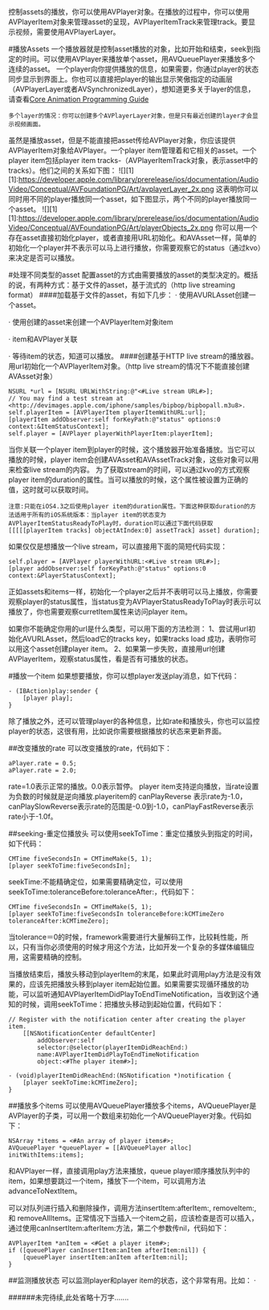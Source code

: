 控制assets的播放，你可以使用AVPlayer对象。在播放的过程中，你可以使用AVPlayerItem对象来管理asset的呈现，AVPlayerItemTrack来管理track。要显示视频，需要使用AVPlayerLayer。

#播放Assets
一个播放器就是控制asset播放的对象，比如开始和结束，seek到指定的时间。可以使用AVPlayer来播放单个asset，用AVQueuePlayer来播放多个连续的asset。
一个player向你提供播放的信息，如果需要，你通过player的状态同步显示到界面上。你也可以直接把player的输出显示笑傲指定的动画层（AVPlayerLayer或者AVSynchronizedLayer），想知道更多关于layer的信息，请查看[Core Animation Programming Guide](https://developer.apple.com/library/prerelease/ios/documentation/Cocoa/Conceptual/CoreAnimation_guide/Introduction/Introduction.html#//apple_ref/doc/uid/TP40004514)

```
多个layer的情况：你可以创建多个AVPlayerLayer对象，但是只有最近创建的layer才会显示视频画面。
```
虽然是播放asset，但是不能直接把asset传给AVPlayer对象，你应该提供AVPlayerItem对象给AVPlayer。一个player item管理着和它相关的asset。一个player item包括player item tracks-（AVPlayerItemTrack对象，表示asset中的tracks）。他们之间的关系如下图：
![][1]
[1]:https://developer.apple.com/library/prerelease/ios/documentation/AudioVideo/Conceptual/AVFoundationPG/Art/avplayerLayer_2x.png
这表明你可以同时用不同的player播放同一个asset，如下图显示，两个不同的player播放同一个asset。
![][1]
[1]:https://developer.apple.com/library/prerelease/ios/documentation/AudioVideo/Conceptual/AVFoundationPG/Art/playerObjects_2x.png
你可以用一个存在asset直接初始化player，或者直接用URL初始化。和AVAsset一样，简单的初始化一个player并不表示可以马上进行播放，你需要观察它的status（通过kvo）来决定是否可以播放。

#处理不同类型的asset
配置asset的方式由需要播放的asset的类型决定的。概括的说，有两种方式：基于文件的asset，基于流式的（http live streaming format）
####加载基于文件的asset，有如下几步：
· 使用AVURLAsset创建一个asset。<p>
· 使用创建的asset来创建一个AVPlayerItem对象item<p>
· item和AVPlayer关联<p>
· 等待item的状态，知道可以播放。
####创建基于HTTP live stream的播放器。
用url初始化一个AVPlayerItem对象。（http live stream的情况下不能直接创建AVAsset对象）

```
NSURL *url = [NSURL URLWithString:@"<#Live stream URL#>];
// You may find a test stream at <http://devimages.apple.com/iphone/samples/bipbop/bipbopall.m3u8>.
self.playerItem = [AVPlayerItem playerItemWithURL:url];
[playerItem addObserver:self forKeyPath:@"status" options:0 context:&ItemStatusContext];
self.player = [AVPlayer playerWithPlayerItem:playerItem];
```
当你关联一个player item到player的时候，这个播放器开始准备播放。当它可以播放的时候，player item会创建AVAsset和AVAssetTrack对象，这些对象可以用来检查live stream的内容。
为了获取stream的时间，可以通过kvo的方式观察player item的duration的属性。当可以播放的时候，这个属性被设置为正确的值，这时就可以获取时间。

```
注意:只能在iOS4.3之后使用player item的duration属性。下面这种获取duration的方法适用于所有的iOS系统版本：当player item的状态变为AVPlayerItemStatusReadyToPlay时，duration可以通过下面代码获取
[[[[[playerItem tracks] objectAtIndex:0] assetTrack] asset] duration];
```
如果仅仅是想播放一个live stream，可以直接用下面的简短代码实现：

```
self.player = [AVPlayer playerWithURL:<#Live stream URL#>];
[player addObserver:self forKeyPath:@"status" options:0 context:&PlayerStatusContext];
```
正如assets和items一样，初始化一个player之后并不表明可以马上播放，你需要观察player的status属性，当status变为AVPlayerStatusReadyToPlay时表示可以播放了，你也需要观察curretItem属性来访问player item。

如果你不能确定你用的url是什么类型，可以用下面的方法检测：
1、尝试用url初始化AVURLAsset，然后load它的tracks key，如果tracks load 成功，表明你可以用这个asset创建player item。
2、如果第一步失败，直接用url创建AVPlayerItem，观察status属性，看是否有可播放的状态。

#播放一个item
如果想要播放，你可以想player发送play消息，如下代码：

```
- (IBAction)play:sender {
    [player play];
}
```
除了播放之外，还可以管理player的各种信息，比如rate和播放头，你也可以监控player的状态，这很有用，比如说你需要根据播放的状态来更新界面。

##改变播放的rate
可以改变播放的rate，代码如下：

```
aPlayer.rate = 0.5;
aPlayer.rate = 2.0;
```
rate=1.0表示正常的播放。0.0表示暂停。
player item支持逆向播放，当rate设置为负数的时候就是逆向播放.playeritem的 canPlayReverse 表示rate为-1.0，canPlaySlowReverse表示rate的范围是-0.0到-1.0，canPlayFastReverse表示rate小于-1.0f。

##seeking-重定位播放头
可以使用seekToTime：重定位播放头到指定的时间，如下代码：

```
CMTime fiveSecondsIn = CMTimeMake(5, 1);
[player seekToTime:fiveSecondsIn];
```
seekTime:不能精确定位，如果需要精确定位，可以使用seekToTime:toleranceBefore:toleranceAfter:，代码如下：

```
CMTime fiveSecondsIn = CMTimeMake(5, 1);
[player seekToTime:fiveSecondsIn toleranceBefore:kCMTimeZero toleranceAfter:kCMTimeZero];
```
当tolerance＝0的时候，framework需要进行大量解码工作，比较耗性能，所以，只有当你必须使用的时候才用这个方法，比如开发一个复杂的多媒体编辑应用，这需要精确的控制。

当播放结束后，播放头移动到playerItem的末尾，如果此时调用play方法是没有效果的，应该先把播放头移到player item起始位置。如果需要实现循环播放的功能，可以监听通知AVPlayerItemDidPlayToEndTimeNotification，当收到这个通知的时候，调用seekToTime：把播放头移动到起始位置，代码如下：

```
// Register with the notification center after creating the player item.
    [[NSNotificationCenter defaultCenter]
        addObserver:self
        selector:@selector(playerItemDidReachEnd:)
        name:AVPlayerItemDidPlayToEndTimeNotification
        object:<#The player item#>];
 
- (void)playerItemDidReachEnd:(NSNotification *)notification {
    [player seekToTime:kCMTimeZero];
}
```

##播放多个items
可以使用AVQueuePlayer播放多个items，AVQueuePlayer是AVPlayer的子类，可以用一个数组来初始化一个AVQueuePlayer对象。代码如下：

```
NSArray *items = <#An array of player items#>;
AVQueuePlayer *queuePlayer = [[AVQueuePlayer alloc] initWithItems:items];
```
和AVPlayer一样，直接调用play方法来播放，queue player顺序播放队列中的item，如果想要跳过一个item，播放下一个item，可以调用方法advanceToNextItem。

可以对队列进行插入和删除操作，调用方法insertItem:afterItem:, removeItem:, 和 removeAllItems。正常情况下当插入一个item之前，应该检查是否可以插入，通过使用canInsertItem:afterItem:方法，第二个参数传nil，代码如下：

```
AVPlayerItem *anItem = <#Get a player item#>;
if ([queuePlayer canInsertItem:anItem afterItem:nil]) {
    [queuePlayer insertItem:anItem afterItem:nil];
}
```

##监测播放状态
可以监测player和player item的状态，这个非常有用。比如：
· 



######未完待续,此处省略十万字.......




















